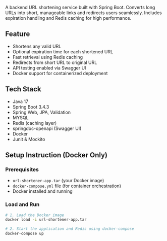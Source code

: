 A backend URL shortening service built with Spring Boot. 
Converts long URLs into short, manageable links and redirects users seamlessly. 
Includes expiration handling and Redis caching for high performance.

## Feature

- Shortens any valid URL
- Optional expiration time for each shortened URL
- Fast retrieval using Redis caching
- Redirects from short URL to original URL
- API testing enabled via Swagger UI
- Docker support for containerized deployment

## Tech Stack
- Java 17
- Spring Boot 3.4.3
- Spring Web, JPA, Validation
- MYSQL
- Redis (caching layer)
- springdoc-openapi (Swagger UI)
- Docker
- Junit & Mockito 

## Setup Instruction (Docker Only)

### Prerequisites

- `url-shortener-app.tar` (your Docker image)
- `docker-compose.yml` file (for container orchestration)
- Docker installed and running

### Load and Run

```bash
# 1. Load the Docker image
docker load -i url-shortener-app.tar

# 2. Start the application and Redis using docker-compose
docker-compose up

